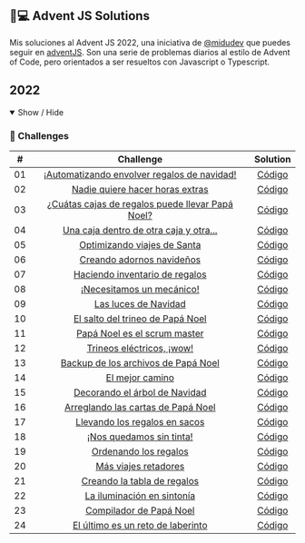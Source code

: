 ## 🐣💻 Advent JS Solutions

Mis soluciones al Advent JS 2022, una iniciativa de [@midudev](https://midu.dev/) que puedes seguir en [adventJS](https://adventjs.dev/). Son una serie de problemas diarios al estilo de Advent of Code, pero orientados a ser resueltos con Javascript o Typescript.

## 2022

<details open>

<summary>Show / Hide</summary>

### 👾 Challenges

|  #  |                         Challenge                          |         Solution          |
| :-: | :--------------------------------------------------------: | :-----------------------: |
| 01  |   [¡Automatizando envolver regalos de navidad!](/day01)    | [Código](/day01/index.js) |
| 02  |         [Nadie quiere hacer horas extras](/day02)          | [Código](/day02/index.js) |
| 03  | [¿Cuátas cajas de regalos puede llevar Papá Noel?](/day03) | [Código](/day03/index.js) |
| 04  |      [Una caja dentro de otra caja y otra...](/day04)      | [Código](/day04/index.js) |
| 05  |           [Optimizando viajes de Santa](/day05)            | [Código](/day05/index.js) |
| 06  |            [Creando adornos navideños](/day06)             | [Código](/day06/index.js) |
| 07  |          [Haciendo inventario de regalos](/day07)          | [Código](/day07/index.js) |
| 08  |            [¡Necesitamos un mecánico!](/day08)             | [Código](/day08/index.js) |
| 09  |               [Las luces de Navidad](/day09)               | [Código](/day09/index.js) |
| 10  |         [El salto del trineo de Papá Noel](/day10)         | [Código](/day10/index.js) |
| 11  |           [Papá Noel es el scrum master](/day11)           | [Código](/day11/index.js) |
| 12  |            [Trineos eléctricos, ¡wow!](/day02)             | [Código](/day12/index.js) |
| 13  |       [Backup de los archivos de Papá Noel](/day13)        | [Código](/day13/index.js) |
| 14  |                 [El mejor camino](/day14)                  | [Código](/day14/index.js) |
| 15  |          [Decorando el árbol de Navidad](/day15)           | [Código](/day15/index.js) |
| 16  |        [Arreglando las cartas de Papá Noel](/day16)        | [Código](/day16/index.js) |
| 17  |          [Llevando los regalos en sacos](/day17)           | [Código](/day17/index.js) |
| 18  |             [¡Nos quedamos sin tinta!](/day18)             | [Código](/day18/index.js) |
| 19  |              [Ordenando los regalos](/day19)               | [Código](/day19/index.js) |
| 20  |               [Más viajes retadores](/day20)               | [Código](/day20/index.js) |
| 21  |           [Creando la tabla de regalos](/day21)            | [Código](/day21/index.js) |
| 22  |            [La iluminación en sintonía](/day22)            | [Código](/day22/index.js) |
| 23  |             [Compilador de Papá Noel](/day23)              | [Código](/day23/index.js) |
| 24  |        [El último es un reto de laberinto](/day24)         | [Código](/day24/index.js) |
